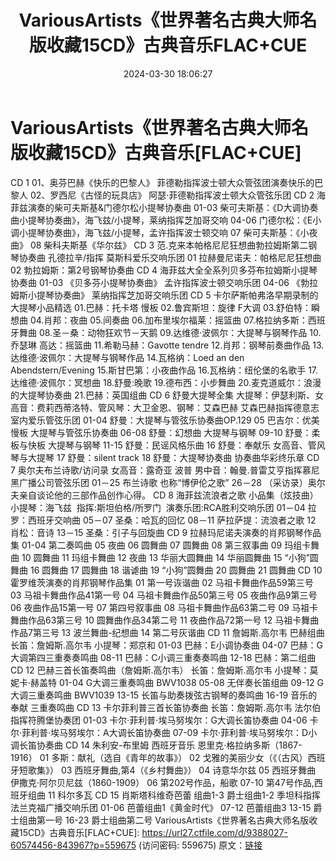 ﻿---
title: VariousArtists《世界著名古典大师名版收藏15CD》古典音乐FLAC+CUE
date: 2024-03-30 18:06:27
categories: 古典音乐、新世纪、纯音雅乐
tags: 纯音雅乐
---
# VariousArtists《世界著名古典大师名版收藏15CD》古典音乐[FLAC+CUE]

CD 1
01、奥芬巴赫《快乐的巴黎人》
菲德勒指挥波士顿大众管弦团演奏快乐的巴黎人
02、罗西尼《古怪的玩具店》
阿瑟·菲德勒指挥波士顿大众管弦乐团
CD
2
海菲兹演奏的柴可夫斯基&门德尔松小提琴协奏曲
01-03
柴可夫斯基：《D大调协奏曲小提琴协奏曲》，海飞兹/小提琴，莱纳指挥芝加哥交响
04-06
门德尔松：《E小调小提琴协奏曲》，海飞兹/小提琴，孟许指挥波士顿交响
07
柴可夫斯基：《小夜曲》
08
柴科夫斯基《华尔兹》
CD
3
范.克来本帕格尼尼狂想曲勃拉姆斯第二钢琴协奏曲
孔德拉辛/指挥
莫斯科爱乐交响乐团
01
拉赫曼尼诺夫：帕格尼尼狂想曲
02
勃拉姆斯：第2号钢琴协奏曲
CD
4
海菲兹大全全系列贝多芬布拉姆斯小提琴协奏曲
01-03
《贝多芬小提琴协奏曲》
孟许指挥波士顿交响乐团
04-06
《勃拉姆斯小提琴协奏曲》
莱纳指挥芝加哥交响乐团
CD
5
卡尔萨斯帕弗洛早期录制的大提琴小品精选
01.巴赫：托卡塔 慢板
02.鲁宾斯坦：旋律 F大调
03.舒伯特：瞬想曲
04.肖邦：夜曲
05.间奏曲
06.加布里埃尔福莱：摇篮曲
07.格拉纳多斯：西班牙舞曲
08.圣－桑：动物狂欢节－天鹅
09.达维德·波佩尔：大提琴与钢琴作品
10.乔瑟琳
高达：摇篮曲
11.希勒马赫：Gavotte tendre
12.肖邦：钢琴前奏曲作品
13.达维德·波佩尔：大提琴与钢琴作品
14.瓦格纳：Loed an den Abendstern/Evening
15.斯甘巴第：小夜曲作品
16.瓦格纳：纽伦堡的名歌手
17.达维德·波佩尔：冥想曲
18.舒曼:晚歌
19.德布西：小步舞曲
20.麦克道威尔：浪漫的大提琴协奏曲
21.巴赫：英国组曲
CD
6
舒曼大提琴全集
大提琴：伊瑟利斯、女高音：费莉西蒂洛特、管风琴：大卫金恩、钢琴：艾森巴赫
艾森巴赫指挥德意志室内爱乐管弦乐团
01-04
舒曼：大提琴与管弦乐协奏曲OP.129
05
巴吉尔：优美慢板 大提琴与管弦乐协奏曲
06-08
舒曼：幻想曲 大提琴与钢琴
09-10
舒曼：柔板与快板 大提琴与钢琴
11-15
舒曼：民谣风格乐曲
16
舒曼：奉献乐 女高音、管风琴与大提琴
17
舒曼：silent track
18
舒曼：大提琴协奏曲 协奏曲华彩终乐章
CD
7
奥尔夫布兰诗歌/访问录
女高音：露奇亚
波普 男中音：翰曼.普雷艾亨指挥慕尼黑广播公司管弦乐团
01－25
布兰诗歌 也称“博伊伦之歌”
26－28
（采访录）奥尔夫亲自谈论他的三部作品创作心得。
CD
8
海菲兹流浪者之歌
小品集（炫技曲）
小提琴：海飞兹  指挥:斯坦伯格/所罗门  演奏乐团:RCA胜利交响乐团
01－04
拉罗：西班牙交响曲
05－07
圣桑：哈瓦的回忆
08－11
萨拉萨提：流浪者之歌
12
肖松：音诗
13－15
圣桑：引子与回旋曲
CD
9
拉赫玛尼诺夫演奏的肖邦钢琴作品集
01-04
第二奏鸣曲
05
夜曲
06
圆舞曲
07
圆舞曲
08
第三叙事曲
09
玛组卡舞曲
10
圆舞曲
11
玛组卡舞曲
12
夜曲
13
华丽大圆舞曲
14
华丽圆舞曲
15
“小狗”圆舞曲
16
圆舞曲
17
圆舞曲
18
谐谑曲
19
“小狗”圆舞曲
20
圆舞曲
21
圆舞曲
CD
10
霍罗维茨演奏的肖邦钢琴作品集
01
第一号诙谐曲
02
马祖卡舞曲作品59第三号
03
马祖卡舞曲作品41第一号
04
马祖卡舞曲作品50第三号
05
夜曲作品9第三号
06
夜曲作品15第一号
07
第四号叙事曲
08
马祖卡舞曲作品63第二号
09
马祖卡舞曲作品63第三号
10
圆舞曲作品34第二号
11
夜曲作品72第一号
12
马祖卡舞曲作品7第三号
13
波兰舞曲-纪想曲
14
第二号灰谐曲
CD
11
詹姆斯.高尔韦
巴赫组曲
长笛：詹姆斯.高尔韦
小提琴：郑京和
01-03
巴赫：E小调协奏曲
04-07
巴赫：G大调第四三重奏奏鸣曲
08-11
巴赫：C小调三重奏奏鸣曲
12-18
巴赫：第二组曲
CD
12
巴赫三首长笛奏鸣曲（詹姆斯.高尔韦）
长笛：詹姆斯.高尔韦
小提琴：莫妮卡·赫盖特
01-04
G大调三重奏鸣曲 BWV1038
05-08
无伴奏长笛组曲
09-12
G大调三重奏鸣曲 BWV1039
13-15
长笛与助奏拨弦古钢琴的奏鸣曲
16-19
音乐的奉献 三重奏鸣曲
CD
13
卡尔菲利普三首长笛协奏曲
长笛：詹姆斯.高尔韦
法尔伯指挥符腾堡协奏团
01-03
卡尔·菲利普·埃马努埃尔：G大调长笛协奏曲
04-06
卡尔·菲利普·埃马努埃尔：A大调长笛协奏曲
07-09
卡尔·菲利普·埃马努埃尔：D小调长笛协奏曲
CD
14
朱利安-布里姆
西班牙音乐
恩里克·格拉纳多斯（1867-1916）
01
多斯：献礼（选自《青年的故事》）
02
戈雅的美丽少女（《（古风）西班牙短歌集》）
03
西班牙舞曲,第4（《乡村舞曲》）
04
诗意华尔兹
05
西班牙舞曲 伊撒克·阿尔贝尼兹（1860-1909）
06
第202号作品，船歌
07-10
第47号作品,西班牙组曲
11
科尔多瓦
CD
15
肖斯塔科维奇芭蕾
组曲1-3 爵士组曲1-2
季坦科指挥法兰克福广播交响乐团
01-06
芭蕾组曲1《黄金时代》
07-12
芭蕾组曲3
13-15
爵士组曲第一号
16-23
爵士组曲第二号
VariousArtists《世界著名古典大师名版收藏15CD》古典音乐[FLAC+CUE]: https://url27.ctfile.com/d/9388027-60574456-843967?p=559675
(访问密码: 559675)
原文：[链接](https://blog.sina.com.cn/s/blog_1647c7e76010314ww.html)
